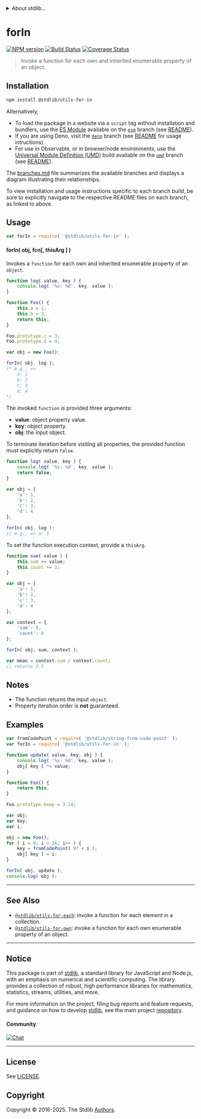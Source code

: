 <!--

@license Apache-2.0

Copyright (c) 2018 The Stdlib Authors.

Licensed under the Apache License, Version 2.0 (the "License");
you may not use this file except in compliance with the License.
You may obtain a copy of the License at

   http://www.apache.org/licenses/LICENSE-2.0

Unless required by applicable law or agreed to in writing, software
distributed under the License is distributed on an "AS IS" BASIS,
WITHOUT WARRANTIES OR CONDITIONS OF ANY KIND, either express or implied.
See the License for the specific language governing permissions and
limitations under the License.

-->


<details>
  <summary>
    About stdlib...
  </summary>
  <p>We believe in a future in which the web is a preferred environment for numerical computation. To help realize this future, we've built stdlib. stdlib is a standard library, with an emphasis on numerical and scientific computation, written in JavaScript (and C) for execution in browsers and in Node.js.</p>
  <p>The library is fully decomposable, being architected in such a way that you can swap out and mix and match APIs and functionality to cater to your exact preferences and use cases.</p>
  <p>When you use stdlib, you can be absolutely certain that you are using the most thorough, rigorous, well-written, studied, documented, tested, measured, and high-quality code out there.</p>
  <p>To join us in bringing numerical computing to the web, get started by checking us out on <a href="https://github.com/stdlib-js/stdlib">GitHub</a>, and please consider <a href="https://opencollective.com/stdlib">financially supporting stdlib</a>. We greatly appreciate your continued support!</p>
</details>

# forIn

[![NPM version][npm-image]][npm-url] [![Build Status][test-image]][test-url] [![Coverage Status][coverage-image]][coverage-url] <!-- [![dependencies][dependencies-image]][dependencies-url] -->

> Invoke a function for each own and inherited enumerable property of an object.

<!-- Section to include introductory text. Make sure to keep an empty line after the intro `section` element and another before the `/section` close. -->

<section class="intro">

</section>

<!-- /.intro -->

<!-- Package usage documentation. -->

<section class="installation">

## Installation

```bash
npm install @stdlib/utils-for-in
```

Alternatively,

-   To load the package in a website via a `script` tag without installation and bundlers, use the [ES Module][es-module] available on the [`esm`][esm-url] branch (see [README][esm-readme]).
-   If you are using Deno, visit the [`deno`][deno-url] branch (see [README][deno-readme] for usage intructions).
-   For use in Observable, or in browser/node environments, use the [Universal Module Definition (UMD)][umd] build available on the [`umd`][umd-url] branch (see [README][umd-readme]).

The [branches.md][branches-url] file summarizes the available branches and displays a diagram illustrating their relationships.

To view installation and usage instructions specific to each branch build, be sure to explicitly navigate to the respective README files on each branch, as linked to above.

</section>

<section class="usage">

## Usage

```javascript
var forIn = require( '@stdlib/utils-for-in' );
```

#### forIn( obj, fcn\[, thisArg ] )

Invokes a `function` for each own and inherited enumerable property of an `object`.

```javascript
function log( value, key ) {
    console.log( '%s: %d', key, value );
}

function Foo() {
    this.a = 1;
    this.b = 2;
    return this;
}

Foo.prototype.c = 3;
Foo.prototype.d = 4;

var obj = new Foo();

forIn( obj, log );
/* e.g., =>
    a: 1
    b: 2
    c: 3
    d: 4
*/
```

The invoked `function` is provided three arguments:

-   **value**: object property value.
-   **key**: object property.
-   **obj**: the input object.

To terminate iteration before visiting all properties, the provided function must explicitly return `false`.

```javascript
function log( value, key ) {
    console.log( '%s: %d', key, value );
    return false;
}

var obj = {
    'a': 1,
    'b': 2,
    'c': 3,
    'd': 4
};

forIn( obj, log );
// e.g., => a: 1
```

To set the function execution context, provide a `thisArg`.

```javascript
function sum( value ) {
    this.sum += value;
    this.count += 1;
}

var obj = {
    'a': 1,
    'b': 2,
    'c': 3,
    'd': 4
};

var context = {
    'sum': 0,
    'count': 0
};

forIn( obj, sum, context );

var mean = context.sum / context.count;
// returns 2.5
```

</section>

<!-- /.usage -->

<!-- Package usage notes. Make sure to keep an empty line after the `section` element and another before the `/section` close. -->

<section class="notes">

## Notes

-   The function returns the input `object`.
-   Property iteration order is **not** guaranteed.

</section>

<!-- /.notes -->

<!-- Package usage examples. -->

<section class="examples">

## Examples

<!-- eslint no-undef: "error" -->

```javascript
var fromCodePoint = require( '@stdlib/string-from-code-point' );
var forIn = require( '@stdlib/utils-for-in' );

function update( value, key, obj ) {
    console.log( '%s: %d', key, value );
    obj[ key ] *= value;
}

function Foo() {
    return this;
}

Foo.prototype.beep = 3.14;

var obj;
var key;
var i;

obj = new Foo();
for ( i = 0; i < 26; i++ ) {
    key = fromCodePoint( 97 + i );
    obj[ key ] = i;
}

forIn( obj, update );
console.log( obj );
```

</section>

<!-- /.examples -->

<!-- Section to include cited references. If references are included, add a horizontal rule *before* the section. Make sure to keep an empty line after the `section` element and another before the `/section` close. -->

<section class="references">

</section>

<!-- /.references -->

<!-- Section for related `stdlib` packages. Do not manually edit this section, as it is automatically populated. -->

<section class="related">

* * *

## See Also

-   <span class="package-name">[`@stdlib/utils-for-each`][@stdlib/utils/for-each]</span><span class="delimiter">: </span><span class="description">invoke a function for each element in a collection.</span>
-   <span class="package-name">[`@stdlib/utils-for-own`][@stdlib/utils/for-own]</span><span class="delimiter">: </span><span class="description">invoke a function for each own enumerable property of an object.</span>

</section>

<!-- /.related -->

<!-- Section for all links. Make sure to keep an empty line after the `section` element and another before the `/section` close. -->


<section class="main-repo" >

* * *

## Notice

This package is part of [stdlib][stdlib], a standard library for JavaScript and Node.js, with an emphasis on numerical and scientific computing. The library provides a collection of robust, high performance libraries for mathematics, statistics, streams, utilities, and more.

For more information on the project, filing bug reports and feature requests, and guidance on how to develop [stdlib][stdlib], see the main project [repository][stdlib].

#### Community

[![Chat][chat-image]][chat-url]

---

## License

See [LICENSE][stdlib-license].


## Copyright

Copyright &copy; 2016-2025. The Stdlib [Authors][stdlib-authors].

</section>

<!-- /.stdlib -->

<!-- Section for all links. Make sure to keep an empty line after the `section` element and another before the `/section` close. -->

<section class="links">

[npm-image]: http://img.shields.io/npm/v/@stdlib/utils-for-in.svg
[npm-url]: https://npmjs.org/package/@stdlib/utils-for-in

[test-image]: https://github.com/stdlib-js/utils-for-in/actions/workflows/test.yml/badge.svg?branch=main
[test-url]: https://github.com/stdlib-js/utils-for-in/actions/workflows/test.yml?query=branch:main

[coverage-image]: https://img.shields.io/codecov/c/github/stdlib-js/utils-for-in/main.svg
[coverage-url]: https://codecov.io/github/stdlib-js/utils-for-in?branch=main

<!--

[dependencies-image]: https://img.shields.io/david/stdlib-js/utils-for-in.svg
[dependencies-url]: https://david-dm.org/stdlib-js/utils-for-in/main

-->

[chat-image]: https://img.shields.io/gitter/room/stdlib-js/stdlib.svg
[chat-url]: https://app.gitter.im/#/room/#stdlib-js_stdlib:gitter.im

[stdlib]: https://github.com/stdlib-js/stdlib

[stdlib-authors]: https://github.com/stdlib-js/stdlib/graphs/contributors

[umd]: https://github.com/umdjs/umd
[es-module]: https://developer.mozilla.org/en-US/docs/Web/JavaScript/Guide/Modules

[deno-url]: https://github.com/stdlib-js/utils-for-in/tree/deno
[deno-readme]: https://github.com/stdlib-js/utils-for-in/blob/deno/README.md
[umd-url]: https://github.com/stdlib-js/utils-for-in/tree/umd
[umd-readme]: https://github.com/stdlib-js/utils-for-in/blob/umd/README.md
[esm-url]: https://github.com/stdlib-js/utils-for-in/tree/esm
[esm-readme]: https://github.com/stdlib-js/utils-for-in/blob/esm/README.md
[branches-url]: https://github.com/stdlib-js/utils-for-in/blob/main/branches.md

[stdlib-license]: https://raw.githubusercontent.com/stdlib-js/utils-for-in/main/LICENSE

<!-- <related-links> -->

[@stdlib/utils/for-each]: https://github.com/stdlib-js/utils-for-each

[@stdlib/utils/for-own]: https://github.com/stdlib-js/utils-for-own

<!-- </related-links> -->

</section>

<!-- /.links -->

